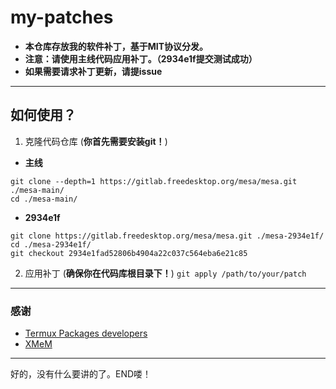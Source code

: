 # my-patches
- **本仓库存放我的软件补丁，基于MIT协议分发。**  
- **注意：请使用主线代码应用补丁。（2934e1f提交测试成功）**  
- **如果需要请求补丁更新，请提issue**  
---
## 如何使用？
1. 克隆代码仓库 (**你首先需要安装git！**)
- **主线**
```
git clone --depth=1 https://gitlab.freedesktop.org/mesa/mesa.git ./mesa-main/
cd ./mesa-main/
```
- **2934e1f**
```
git clone https://gitlab.freedesktop.org/mesa/mesa.git ./mesa-2934e1f/
cd ./mesa-2934e1f/
git checkout 2934e1fad52806b4904a22c037c564eba6e21c85
```
2. 应用补丁 (**确保你在代码库根目录下！**)
`git apply /path/to/your/patch`
---
### 感谢
* [Termux Packages developers](https://github.com/termux/termux-packages "Termux Packages Github Repository")
* [XMeM](https://github.com/XMeM "XMeM Github")
---
好的，没有什么要讲的了。END喽！
